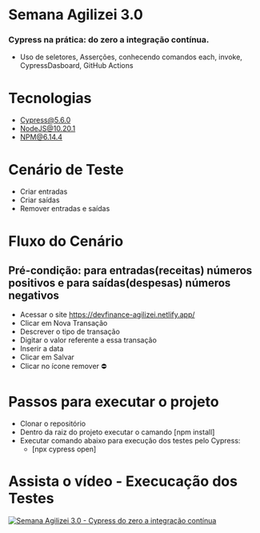 ﻿# Semana Agilizei 3.0
### Cypress na prática: do zero a integração contínua.
- Uso de seletores, Asserções, conhecendo comandos each, invoke, CypressDasboard, GitHub Actions

# Tecnologias
- Cypress@5.6.0
- NodeJS@10.20.1
- NPM@6.14.4

# Cenário de Teste
- Criar entradas
- Criar saídas
- Remover entradas e saídas

# Fluxo do Cenário
## Pré-condição: para entradas(receitas) números positivos e para saídas(despesas) números negativos
- Acessar o site https://devfinance-agilizei.netlify.app/
- Clicar em Nova Transação
- Descrever o tipo de transação
- Digitar o valor referente a essa transação
- Inserir a data
- Clicar em Salvar
- Clicar no ícone remover ⛔️

# Passos para executar o projeto
- Clonar o repositório
- Dentro da raiz do projeto executar o camando [npm install]
- Executar comando abaixo para execução dos testes pelo Cypress:
  - [npx cypress open]

# Assista o vídeo - Execucação dos Testes 
[![Semana Agilizei 3.0 - Cypress do zero a integração contínua](http://img.youtube.com/vi/kpt_-Et74kk/0.jpg)](http://www.youtube.com/watch?v=kpt_-Et74kk "Apresentação dos testes")
